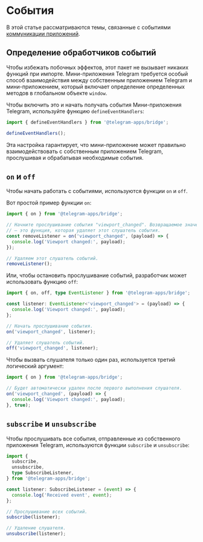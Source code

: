# События

В этой статье рассматриваются темы, связанные с событиями [коммуникации приложений](../../platform/apps-communication.md).

## Определение обработчиков событий

Чтобы избежать побочных эффектов, этот пакет не вызывает никаких функций при импорте. Мини-приложения Telegram требуется особый способ взаимодействия между собственным приложением Telegram и мини-приложением, который включает определение определенных методов в глобальном объекте `window`.

Чтобы включить это и начать получать события Мини-приложения Telegram, используйте функцию `defineEventHandlers`:

```typescript
import { defineEventHandlers } from '@telegram-apps/bridge';

defineEventHandlers();
```

Эта настройка гарантирует, что мини-приложение может правильно взаимодействовать с собственным приложением Telegram, прослушивая
и обрабатывая необходимые события.

## `on` и `off`

Чтобы начать работать с событиями, используются функции `on` и `off`.

Вот простой пример функции `on`:

```typescript
import { on } from '@telegram-apps/bridge';

// Начните прослушивание события "viewport_changed". Возвращаемое значение
// — это функция, которая удаляет этот слушатель события.
const removeListener = on('viewport_changed', (payload) => {
  console.log('Viewport changed:', payload);
});

// Удаляем этот слушатель событий.
removeListener();
```

Или, чтобы остановить прослушивание событий, разработчик может использовать функцию `off`:

```typescript
import { on, off, type EventListener } from '@telegram-apps/bridge';

const listener: EventListener<'viewport_changed'> = (payload) => {
  console.log('Viewport changed:', payload);
};

// Начать прослушивание события.
on('viewport_changed', listener);

// Удаляет слушатель событий.
off('viewport_changed', listener);
```

Чтобы вызвать слушателя только один раз, используется третий логический аргумент:

```typescript
import { on } from '@telegram-apps/bridge';

// Будет автоматически удален после первого выполнения слушателя.
on('viewport_changed', (payload) => {
  console.log('Viewport changed:', payload);
}, true);
```

## `subscribe` и `unsubscribe`

Чтобы прослушивать все события, отправленные из собственного приложения Telegram, используются функции `subscribe` и `unsubscribe`:

```typescript
import {
  subscribe,
  unsubscribe,
  type SubscribeListener,
} from '@telegram-apps/bridge';

const listener: SubscribeListener = (event) => {
  console.log('Received event', event);
};

// Прослушивание всех событий.
subscribe(listener);

// Удаление слушателя.
unsubscribe(listener);
```
